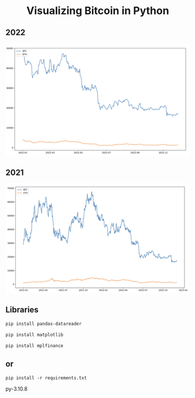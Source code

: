 <div align="center">

# Visualizing Bitcoin in Python

</div> 

## 2022
<img src="src/2022.png">

## 2021
<img src="src/main.png">

## Libraries

```
pip install pandas-datareader
```

```
pip install matplotlib
```

```
pip install mplfinance
```

## or

```
pip install -r requirements.txt
```

py-3.10.8
